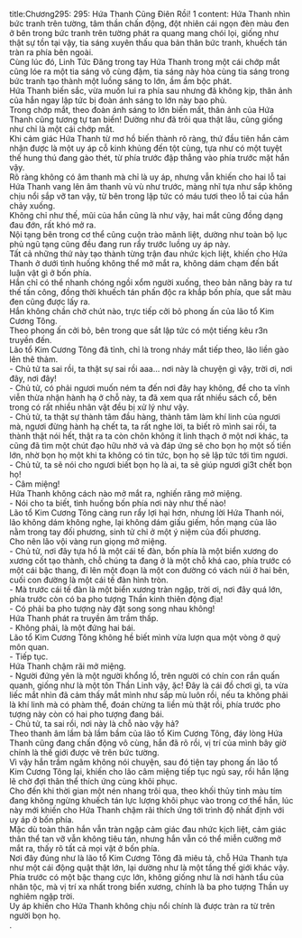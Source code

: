 title:Chương295: 295: Hứa Thanh Cũng Điên Rồi! 1
content:
Hứa Thanh nhìn bức tranh trên tường, tâm thần chấn động, đột nhiên cái ngọn đèn màu đen ở bên trong bức tranh trên tường phát ra quang mang chói lọi, giống như thật sự tồn tại vậy, tia sáng xuyên thấu qua bản thân bức tranh, khuếch tán tràn ra phía bên ngoài.<br>Cùng lúc đó, Linh Tức Đăng trong tay Hứa Thanh trong một cái chớp mắt cũng lóe ra một tia sáng vô cùng đậm, tia sáng này hòa cùng tia sáng trong bức tranh tạo thành một luồng sáng to lớn, ầm ầm bộc phát.<br>Hứa Thanh biến sắc, vừa muốn lui ra phía sau nhưng đã không kịp, thân ảnh của hắn ngay lập tức bị đoàn ánh sáng to lớn này bao phủ.<br>Trong chớp mắt, theo đoàn ánh sáng to lớn biến mất, thân ảnh của Hứa Thanh cũng tương tự tan biến! Dường như đã trôi qua thật lâu, cũng giống như chỉ là một cái chớp mắt.<br>Khi cảm giác Hứa Thanh từ mơ hồ biến thành rõ ràng, thứ đầu tiên hắn cảm nhận được là một uy áp cỗ kinh khủng đến tột cùng, tựa như có một tuyệt thế hung thú đang gào thét, từ phía trước đập thẳng vào phía trước mặt hắn vậy.<br>Rõ ràng không có âm thanh mà chỉ là uy áp, nhưng vẫn khiến cho hai lỗ tai Hứa Thanh vang lên âm thanh vù vù như trước, màng nhĩ tựa như sắp không chịu nổi sắp vỡ tan vậy, từ bên trong lập tức có máu tươi theo lỗ tai của hắn chảy xuống.<br>Không chỉ như thế, mũi của hắn cũng là như vậy, hai mắt cũng đồng dạng đau đớn, rất khó mở ra.<br>Nội tạng bên trong cơ thể cũng cuộn trào mãnh liệt, dường như toàn bộ lục phủ ngũ tạng cũng đều đang run rẩy trước luồng uy áp này.<br>Tất cả những thứ này tạo thành từng trận đau nhức kịch liệt, khiến cho Hứa Thanh ở dưới tình huống không thể mở mắt ra, không dám chạm đến bất luận vật gì ở bốn phía.<br>Hắn chỉ có thể nhanh chóng ngồi xổm người xuống, theo bản năng bày ra tư thế tấn công, đồng thời khuếch tán phấn độc ra khắp bốn phía, que sắt màu đen cũng được lấy ra.<br>Hắn không chần chờ chút nào, trực tiếp cởi bỏ phong ấn của lão tổ Kim Cương Tông.<br>Theo phong ấn cởi bỏ, bên trong que sắt lập tức có một tiếng kêu r3n truyền đến.<br>Lão tổ Kim Cương Tông đã tỉnh, chỉ là trong nháy mắt tiếp theo, lão liền gào lên thê thảm.<br>- Chủ tử ta sai rồi, ta thật sự sai rồi aaa… nơi này là chuyện gì vậy, trời ơi, nơi đây, nơi đây!<br>- Chủ tử, có phải ngươi muốn ném ta đến nơi đây hay không, để cho ta vĩnh viễn thừa nhận hành hạ ở chỗ này, ta đã xem qua rất nhiều sách cổ, bên trong có rất nhiều nhân vật đều bị xử lý như vậy.<br>- Chủ tử, ta thật sự thành tâm đầu hàng, thành tâm làm khí linh của ngươi mà, ngươi đừng hành hạ chết ta, ta rất nghe lời, ta biết rõ mình sai rồi, ta thành thật nói hết, thật ra ta còn chôn không ít linh thạch ở một nơi khác, ta cũng đã tìm một chút đạo hữu nhờ vả và đáp ứng sẽ cho bọn họ một số tiền lớn, nhờ bọn họ một khi ta không có tin tức, bọn họ sẽ lập tức tới tìm ngươi.<br>- Chủ tử, ta sẽ nói cho ngươi biết bọn họ là ai, ta sẽ giúp ngươi gi3t chết bọn họ!<br>- Câm miệng!<br>Hứa Thanh không cách nào mở mắt ra, nghiến răng mở miệng.<br>- Nói cho ta biết, tình huống bốn phía nơi này như thế nào!<br>Lão tổ Kim Cương Tông càng run rẩy lợi hại hơn, nhưng lời Hứa Thanh nói, lão không dám không nghe, lại không dám giấu giếm, hồn mạng của lão nằm trong tay đối phương, sinh tử chỉ ở một ý niệm của đối phương.<br>Cho nên lão vội vàng run giọng mở miệng.<br>- Chủ tử, nơi đây tựa hồ là một cái tế đàn, bốn phía là một biển xương do xương cốt tạo thành, chỗ chúng ta đang ở là một chỗ khá cao, phía trước có một cái bậc thang, đi lên một đoạn là một con đường có vách núi ở hai bên, cuối con đường là một cái tế đàn hình tròn.<br>- Mà trước cái tế đàn là một biển xương tràn ngập, trời ơi, nơi đây quá lớn, phía trước còn có ba pho tượng Thần kinh thiên động địa!<br>- Có phải ba pho tượng này đặt song song nhau không!<br>Hứa Thanh phát ra truyền âm trầm thấp.<br>- Không phải, là một đứng hai bái.<br>Lão tổ Kim Cương Tông không hề biết mình vừa lượn qua một vòng ở quỷ môn quan.<br>- Tiếp tục.<br>Hứa Thanh chậm rãi mở miệng.<br>- Người đứng yên là một người khổng lồ, trên người có chín con rắn quấn quanh, giống như là một tôn Thần Linh vậy, ặc! Đây là cái đồ chơi gì, ta vừa liếc mắt nhìn đã cảm thấy mắt mình như sắp mù luôn rồi, nếu ta không phải là khí linh mà có phàm thể, đoán chừng ta liền mù thật rồi, phía trước pho tượng này còn có hai pho tượng đang bái.<br>- Chủ tử, ta sai rồi, nơi này là chỗ nào vậy hả?<br>Theo thanh âm lầm bà lầm bầm của lão tổ Kim Cương Tông, đáy lòng Hứa Thanh cũng đang chấn động vô cùng, hắn đã rõ rồi, vị trí của mình bây giờ chính là thế giới được vẽ trên bức tường.<br>Vì vậy hắn trầm ngâm không nói chuyện, sau đó tiện tay phong ấn lão tổ Kim Cương Tông lại, khiến cho lão câm miệng tiếp tục ngủ say, rồi hắn lặng lẽ chờ đợi thân thể thích ứng cùng khôi phục.<br>Cho đến khi thời gian một nén nhang trôi qua, theo khối thủy tinh màu tím đang không ngừng khuếch tán lực lượng khôi phục vào trong cơ thể hắn, lúc này mới khiến cho Hứa Thanh chậm rãi thích ứng tới trình độ nhất định với uy áp ở bốn phía.<br>Mặc dù toàn thân hắn vẫn tràn ngập cảm giác đau nhức kịch liệt, cảm giác thân thể tan vỡ vẫn không tiêu tán, nhưng hắn vẫn có thể miễn cưỡng mở mắt ra, thấy rõ tất cả mọi vật ở bốn phía.<br>Nơi đây đúng như là lão tổ Kim Cương Tông đã miêu tả, chỗ Hứa Thanh tựa như một cái động quật thật lớn, lại dường như là một tầng thế giới khác vậy.<br>Phía trước có một bậc thang cực lớn, không giống như là nơi hành tẩu của nhân tộc, mà vị trí xa nhất trong biển xương, chính là ba pho tượng Thần uy nghiêm ngập trời.<br>Uy áp khiến cho Hứa Thanh không chịu nổi chính là được tràn ra từ trên người bọn họ.<br>.<br>